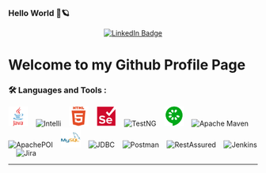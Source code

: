 ### Hello World 👋🪐
<div id="badges" align="center">
  <a href="https://www.linkedin.com/in/ozgurgogersin/">
    <img src="[https://www.linkedin.com/in/ozgurgogersin/](https://img.shields.io/badge/LinkedIn-blue?style=for-the-badge&logo=linkedin&logoColor=white)" alt="LinkedIn Badge"/>
  </a>
</div>
<h1>
Welcome to my Github Profile Page
</h1>
</div>

### :hammer_and_wrench: Languages and Tools :
<div>
  
  <img src="https://github.com/devicons/devicon/blob/master/icons/java/java-original-wordmark.svg"  alt="Java" width="40" height="40"/>&nbsp;&nbsp;&nbsp;
  <img src="https://upload.wikimedia.org/wikipedia/commons/thumb/9/9c/IntelliJ_IDEA_Icon.svg/512px-IntelliJ_IDEA_Icon.svg.png"  alt="Intelli" width="40" height="40"/>&nbsp;&nbsp;&nbsp;
  <img src="https://github.com/devicons/devicon/blob/master/icons/html5/html5-plain-wordmark.svg"  alt="Html5" width="40" height="40"/>&nbsp;&nbsp;&nbsp;
  <img src="https://github.com/devicons/devicon/blob/master/icons/selenium/selenium-original.svg"  alt="Selenium" width="40" height="40"/>&nbsp;&nbsp;&nbsp;
  <img src="https://e7.pngegg.com/pngimages/640/776/png-clipart-testng-logo-software-testing-software-framework-computer-icons-automation-testing-angle-text.png" alt="TestNG" width="70" height="40"/>&nbsp;&nbsp;&nbsp;
  <img src="https://github.com/devicons/devicon/blob/master/icons/cucumber/cucumber-plain.svg"  alt="Cucumber" width="40" height="40"/>&nbsp;&nbsp;&nbsp;
  <img src="https://www.ambient-it.net/wp-content/uploads/2022/05/Logo-Apache-Maven.png" alt="Apache Maven" width="40" height="40"/>&nbsp;&nbsp;&nbsp;
  <img src="https://upload.wikimedia.org/wikipedia/commons/thumb/f/f2/Apache_POI_project_logo_%282018%29.svg/487px-Apache_POI_project_logo_%282018%29.svg.png" alt="ApachePOI" width="80" height="20"/>&nbsp;&nbsp;&nbsp;
  <img src="https://github.com/devicons/devicon/blob/master/icons/mysql/mysql-original-wordmark.svg" alt="mySQL" width="40" height="40"/>&nbsp;&nbsp;&nbsp;
  <img src="https://nehajain216.github.io/img/jdbc.png" alt="JDBC" width="40" height="40"/>&nbsp;&nbsp;&nbsp;
  <img src="https://www.svgrepo.com/show/354202/postman-icon.svg" alt="Postman" width="40" height="40"/>&nbsp;&nbsp;&nbsp;
  <img src="https://avatars.githubusercontent.com/u/19369327?s=200&v=4" alt="RestAssured" width="40" height="40"/>&nbsp;&nbsp;&nbsp;
  <img src="https://upload.wikimedia.org/wikipedia/commons/thumb/e/e9/Jenkins_logo.svg/226px-Jenkins_logo.svg.png?20120629215426" alt="Jenkins" width="40" height="40"/>&nbsp;&nbsp;&nbsp;
  <img src="https://cdn.worldvectorlogo.com/logos/jira-1.svg" alt="Jira" width="40" height="40"/>&nbsp;

</div>

---
